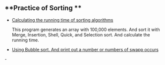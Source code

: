 **Practice of Sorting **
---
- [Calculating the running time of sorting algorithms](https://github.com/Stakada/Programs/tree/master/Sorting/Calculating_Sorting)
  
  This program generates an array with 100,000 elements. And sort it with Merge, Insertion, Shell, Quick, and Selection sort. And calculate the running time.
  
- [Using Bubble sort. And print out a number or numbers of swapp occurs]()

-[]()
